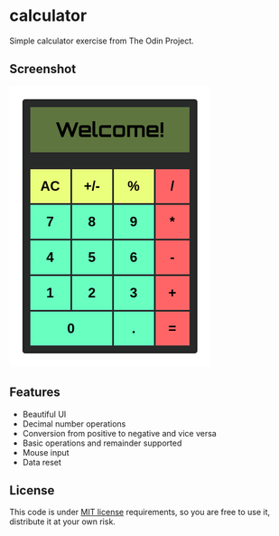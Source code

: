 # calculator
Simple calculator exercise from The Odin Project.

## Screenshot

![a simple calculator](./public/calculator.png)

## Features

* Beautiful UI
* Decimal number operations
* Conversion from positive to negative and vice versa
* Basic operations and remainder supported
* Mouse input
* Data reset

## License
This code is under [MIT license](./LICENSE) requirements, so you are free to use it, distribute it at your own risk.